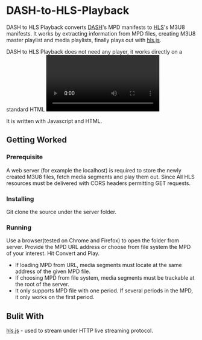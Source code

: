 # DASH-to-HLS-Playback
DASH to HLS Playback converts [DASH](https://en.wikipedia.org/wiki/Dynamic_Adaptive_Streaming_over_HTTP)'s MPD manifests to [HLS](https://en.wikipedia.org/wiki/HTTP_Live_Streaming)'s M3U8 manifests. It works by extracting information from MPD files, creating M3U8 master playlist and media playlists, finally plays out with [hls.js](https://github.com/video-dev/hls.js).

DASH to HLS Playback does not need any player, it works directly on a standard HTML <video> element on a browser HTML5 video and MediaSource Extensions supported.

It is written with Javascript and HTML.

## Getting Worked
### Prerequisite
A web server (for example the localhost) is required to store the newly created M3U8 files, fetch media segments and play them out. Since All HLS resources must be delivered with CORS headers permitting GET requests.
### Installing
Git clone the source under the server folder.
### Running
Use a browser(tested on Chrome and Firefox) to open the folder from server. Provide the MPD URL address or choose from file system the MPD of your interest. Hit Convert and Play.
* If loading MPD from URL, media segments must locate at the same address of the given MPD file.
* If choosing MPD from file system, media segments must be trackable at the root of the server.
* It only supports MPD file with one period. If several periods in the MPD, it only works on the first period. 

## Bulit With
[hls.js](https://github.com/video-dev/hls.js) - used to stream under HTTP live streaming protocol.
